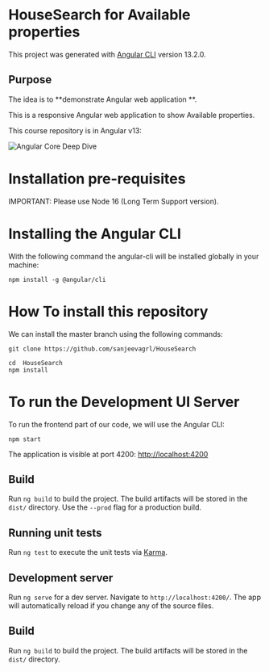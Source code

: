 # HouseSearch for Available properties

This project was generated with [Angular CLI](https://github.com/angular/angular-cli) version 13.2.0.

## Purpose

The idea is to **demonstrate Angular web application **. 

This is a responsive Angular web application to show Available properties. 


This course repository is in Angular v13:

![Angular Core Deep Dive](https://s3-us-west-1.amazonaws.com/angular-university/course-images/angular-core-in-depth-small.png)

# Installation pre-requisites

IMPORTANT: Please use Node 16 (Long Term Support version).

# Installing the Angular CLI

With the following command the angular-cli will be installed globally in your machine:

    npm install -g @angular/cli
    
# How To install this repository

We can install the master branch using the following commands:

    git clone https://github.com/sanjeevagrl/HouseSearch
    
    cd  HouseSearch
    npm install

# To run the Development UI Server

To run the frontend part of our code, we will use the Angular CLI:

    npm start
  
The application is visible at port 4200: [http://localhost:4200](http://localhost:4200)

## Build

Run `ng build` to build the project. The build artifacts will be stored in the `dist/` directory. Use the `--prod` flag for a production build.

## Running unit tests

Run `ng test` to execute the unit tests via [Karma](https://karma-runner.github.io).

## Development server

Run `ng serve` for a dev server. Navigate to `http://localhost:4200/`. The app will automatically reload if you change any of the source files.

## Build

Run `ng build` to build the project. The build artifacts will be stored in the `dist/` directory.
